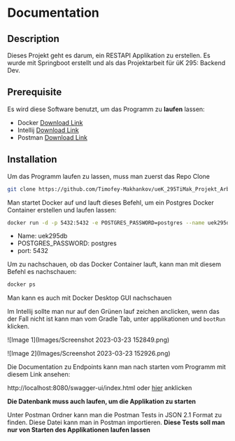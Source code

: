 # Documentation

## Description

Dieses Projekt geht es darum, ein RESTAPI Applikation zu erstellen. Es wurde mit Springboot erstellt und als das Projektarbeit für üK 295: Backend Dev.

## Prerequisite

Es wird diese Software benutzt, um das Programm zu **laufen** lassen:

- Docker [Download Link](https://docs.docker.com/get-docker/)
- Intellij [Download Link](https://www.jetbrains.com/idea/)
- Postman [Download Link](https://www.postman.com/downloads/)

## Installation

Um das Programm laufen zu lassen, muss man zuerst das Repo Clone

```bash
git clone https://github.com/Timofey-Makhankov/ueK_295TiMak_Projekt_Arbeit.git
```

Man startet Docker auf und lauft dieses Befehl, um ein Postgres Docker Container erstellen und laufen lassen:

```bash
docker run -d -p 5432:5432 -e POSTGRES_PASSWORD=postgres --name uek295db postgres
```

- Name: uek295db
- POSTGRES_PASSWORD: postgres
- port: 5432

Um zu nachschauen, ob das Docker Container lauft, kann man mit diesem Befehl es nachschauen:

```bash
docker ps
```

Man kann es auch mit Docker Desktop GUI nachschauen

Im Intellij sollte man nur auf den Grünen lauf zeichen anclicken, wenn das der Fall nicht ist kann man vom Gradle Tab, unter applikationen und `bootRun` klicken.

![Image 1](Images/Screenshot 2023-03-23 152849.png)

![Image 2](Images/Screenshot 2023-03-23 152926.png)

Die Documentation zu Endpoints kann man nach starten vom Programm mit diesem Link ansehen:

http://localhost:8080/swagger-ui/index.html oder [hier](http://localhost:8080/swagger-ui/index.html) anklicken

**Die Datenbank muss auch laufen, um die Applikation zu starten**

Unter Postman Ordner kann man die Postman Tests in JSON 2.1 Format zu finden. Diese Datei kann man in Postman importieren. **Diese Tests soll man nur von Starten des Applikationen laufen lassen**
